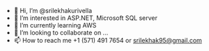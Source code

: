 - 👋 Hi, I’m @srilekhakurivella
- 👀 I’m interested in ASP.NET, Microsoft SQL server
- 🌱 I’m currently learning AWS
- 💞️ I’m looking to collaborate on ...
- 📫 How to reach me +1 (571) 491 7654 or srilekhak95@gmail.com

<!---
srilekhakurivella/srilekhakurivella is a ✨ special ✨ repository because its `README.md` (this file) appears on your GitHub profile.
You can click the Preview link to take a look at your changes.
--->
